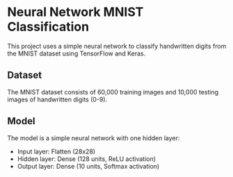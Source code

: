 # Neural Network MNIST Classification

This project uses a simple neural network to classify handwritten digits from the MNIST dataset using TensorFlow and Keras.

## Dataset

The MNIST dataset consists of 60,000 training images and 10,000 testing images of handwritten digits (0-9).

## Model

The model is a simple neural network with one hidden layer:
- Input layer: Flatten (28x28)
- Hidden layer: Dense (128 units, ReLU activation)
- Output layer: Dense (10 units, Softmax activation)

